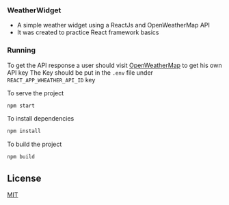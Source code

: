 ### WeatherWidget
- A simple weather widget using a ReactJs and OpenWeatherMap API
- It was created to practice React framework basics

### Running
To get the API response a user should visit [OpenWeatherMap](https://openweathermap.org/) to get his own API key
The Key should be put in the `.env` file under `REACT_APP_WHEATHER_API_ID` key


To serve the project
```bash
npm start
```

To install dependencies
```bash
npm install
```

To build the project
```bash
npm build
```

## License
[MIT](https://choosealicense.com/licenses/mit/)